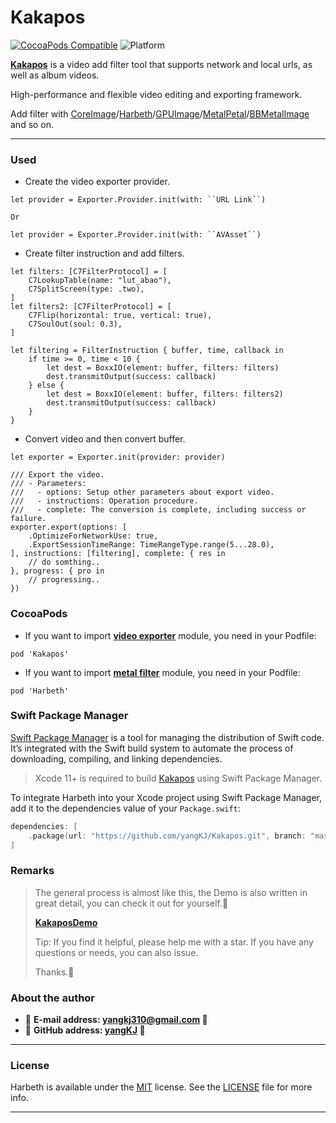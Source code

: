 # Kakapos

[![CocoaPods Compatible](https://img.shields.io/cocoapods/v/Kakapos.svg?style=flat&label=Kakapos&colorA=28a745&&colorB=4E4E4E)](https://cocoapods.org/pods/Kakapos) 
![Platform](https://img.shields.io/badge/Platforms-iOS%20%7C%20macOS%20%7C%20watchOS%20%7C%20tvOS-4E4E4E.svg?colorA=28a745)

[**Kakapos**](https://github.com/yangKJ/Kakapos) is a video add filter tool that supports network and local urls, as well as album videos.

High-performance and flexible video editing and exporting framework.

Add filter with [CoreImage](https://developer.apple.com/documentation/coreimage)/[Harbeth](https://github.com/yangKJ/Harbth)/[GPUImage](https://github.com/BradLarson/GPUImage)/[MetalPetal](https://github.com/MetalPetal/MetalPetal)/[BBMetalImage](https://github.com/Silence-GitHub/BBMetalImage) and so on.

-------

### Used

- Create the video exporter provider.

```
let provider = Exporter.Provider.init(with: ``URL Link``)

Or

let provider = Exporter.Provider.init(with: ``AVAsset``)
```

- Create filter instruction and add filters.

```
let filters: [C7FilterProtocol] = [
    C7LookupTable(name: "lut_abao"),
    C7SplitScreen(type: .two),
]
let filters2: [C7FilterProtocol] = [
    C7Flip(horizontal: true, vertical: true),
    C7SoulOut(soul: 0.3),
]

let filtering = FilterInstruction { buffer, time, callback in
    if time >= 0, time < 10 {
        let dest = BoxxIO(element: buffer, filters: filters)
        dest.transmitOutput(success: callback)
    } else {
        let dest = BoxxIO(element: buffer, filters: filters2)
        dest.transmitOutput(success: callback)
    }
}
```

- Convert video and then convert buffer.

```
let exporter = Exporter.init(provider: provider)

/// Export the video.
/// - Parameters:
///   - options: Setup other parameters about export video.
///   - instructions: Operation procedure.
///   - complete: The conversion is complete, including success or failure.
exporter.export(options: [
    .OptimizeForNetworkUse: true,
    .ExportSessionTimeRange: TimeRangeType.range(5...28.0),
], instructions: [filtering], complete: { res in
    // do somthing..
}, progress: { pro in
    // progressing..
})
```

### CocoaPods

- If you want to import [**video exporter**](https://github.com/yangKJ/Kakapos) module, you need in your Podfile: 

```
pod 'Kakapos'
```

- If you want to import [**metal filter**](https://github.com/yangKJ/Harbeth) module, you need in your Podfile: 

```
pod 'Harbeth'
```

### Swift Package Manager

[Swift Package Manager](https://swift.org/package-manager/) is a tool for managing the distribution of Swift code. It’s integrated with the Swift build system to automate the process of downloading, compiling, and linking dependencies.

> Xcode 11+ is required to build [Kakapos](https://github.com/yangKJ/Kakapos) using Swift Package Manager.

To integrate Harbeth into your Xcode project using Swift Package Manager, add it to the dependencies value of your `Package.swift`:

```swift
dependencies: [
    .package(url: "https://github.com/yangKJ/Kakapos.git", branch: "master"),
]
```

### Remarks

> The general process is almost like this, the Demo is also written in great detail, you can check it out for yourself.🎷
>
> [**KakaposDemo**](https://github.com/yangKJ/Kakapos)
>
> Tip: If you find it helpful, please help me with a star. If you have any questions or needs, you can also issue.
>
> Thanks.🎇

### About the author
- 🎷 **E-mail address: [yangkj310@gmail.com](yangkj310@gmail.com) 🎷**
- 🎸 **GitHub address: [yangKJ](https://github.com/yangKJ) 🎸**

-----

### License
Harbeth is available under the [MIT](LICENSE) license. See the [LICENSE](LICENSE) file for more info.

-----
